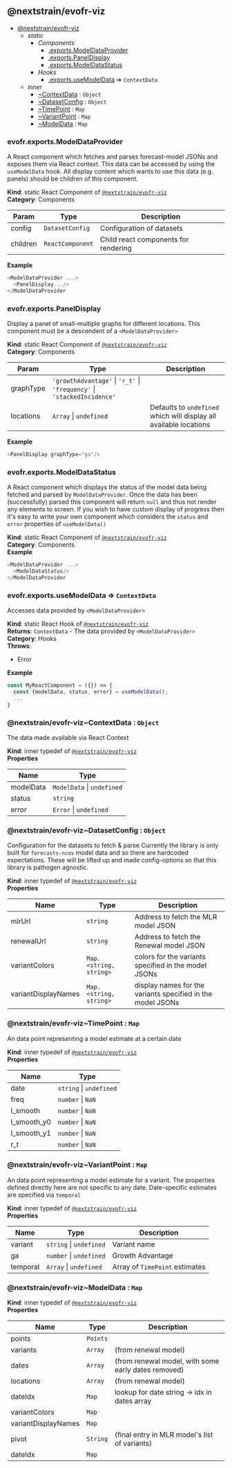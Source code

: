 <a name="module_@nextstrain/evofr-viz"></a>

## @nextstrain/evofr-viz

* [@nextstrain/evofr-viz](#module_@nextstrain/evofr-viz)
    * _static_
        * _Components_
            * [.exports.ModelDataProvider](#module_@nextstrain/evofr-viz.exports.ModelDataProvider)
            * [.exports.PanelDisplay](#module_@nextstrain/evofr-viz.exports.PanelDisplay)
            * [.exports.ModelDataStatus](#module_@nextstrain/evofr-viz.exports.ModelDataStatus)
        * _Hooks_
            * [.exports.useModelData](#module_@nextstrain/evofr-viz.exports.useModelData) ⇒ <code>ContextData</code>
    * _inner_
        * [~ContextData](#module_@nextstrain/evofr-viz..ContextData) : <code>Object</code>
        * [~DatasetConfig](#module_@nextstrain/evofr-viz..DatasetConfig) : <code>Object</code>
        * [~TimePoint](#module_@nextstrain/evofr-viz..TimePoint) : <code>Map</code>
        * [~VariantPoint](#module_@nextstrain/evofr-viz..VariantPoint) : <code>Map</code>
        * [~ModelData](#module_@nextstrain/evofr-viz..ModelData) : <code>Map</code>

<a name="module_@nextstrain/evofr-viz.exports.ModelDataProvider"></a>

### evofr.exports.ModelDataProvider
A React component which fetches and parses forecast-model JSONs
and exposes them via React context. This data can be accessed by
using the `useModelData` hook. All display content which wants to
use this data (e.g. panels) should be children of this component.

**Kind**: static React Component of [<code>@nextstrain/evofr-viz</code>](#module_@nextstrain/evofr-viz)  
**Category**: Components  

| Param | Type | Description |
| --- | --- | --- |
| config | <code>DatasetConfig</code> | Configuration of datasets |
| children | <code>ReactComponent</code> | Child react components for rendering |

**Example**  
```js
<ModelDataProvider ...>
  <PanelDisplay.../>
</ModelDataProvider
```
<a name="module_@nextstrain/evofr-viz.exports.PanelDisplay"></a>

### evofr.exports.PanelDisplay
Display a panel of small-multiple graphs for different locations.
This component must be a descendent of a `<ModelDataProvider>`

**Kind**: static React Component of [<code>@nextstrain/evofr-viz</code>](#module_@nextstrain/evofr-viz)  
**Category**: Components  

| Param | Type | Description |
| --- | --- | --- |
| graphType | <code>&#x27;growthAdvantage&#x27;</code> \| <code>&#x27;r\_t&#x27;</code> \| <code>&#x27;frequency&#x27;</code> \| <code>&#x27;stackedIncidence&#x27;</code> |  |
| locations | <code>Array</code> \| <code>undefined</code> | Defaults to `undefined` which will display all available locations |

**Example**  
```js
<PanelDisplay graphType="ga"/>
```
<a name="module_@nextstrain/evofr-viz.exports.ModelDataStatus"></a>

### evofr.exports.ModelDataStatus
A React component which displays the status of the model data being
fetched and parsed by `ModelDataProvider`. Once the data has been
(successfully) parsed this component will return `null` and thus
not render any elements to screen. If you wish to have custom display
of progress then it's easy to write your own component which considers
the `status` and `error` properties of `useModelData()`

**Kind**: static React Component of [<code>@nextstrain/evofr-viz</code>](#module_@nextstrain/evofr-viz)  
**Category**: Components  
**Example**  
```js
<ModelDataProvider ...>
  <ModelDataStatus/>
</ModelDataProvider
```
<a name="module_@nextstrain/evofr-viz.exports.useModelData"></a>

### evofr.exports.useModelData ⇒ <code>ContextData</code>
Accesses data provided by `<ModelDataProvider>`

**Kind**: static React Hook of [<code>@nextstrain/evofr-viz</code>](#module_@nextstrain/evofr-viz)  
**Returns**: <code>ContextData</code> - The data provided by `<ModelDataProvider>`  
**Category**: Hooks  
**Throws**:

- Error

**Example**  
```js
const MyReactComponent = ({}) => {
  const {modelData, status, error} = useModelData();
  ...
}
```
<a name="module_@nextstrain/evofr-viz..ContextData"></a>

### @nextstrain/evofr-viz~ContextData : <code>Object</code>
The data made available via React Context

**Kind**: inner typedef of [<code>@nextstrain/evofr-viz</code>](#module_@nextstrain/evofr-viz)  
**Properties**

| Name | Type |
| --- | --- |
| modelData | <code>ModelData</code> \| <code>undefined</code> | 
| status | <code>string</code> | 
| error | <code>Error</code> \| <code>undefined</code> | 

<a name="module_@nextstrain/evofr-viz..DatasetConfig"></a>

### @nextstrain/evofr-viz~DatasetConfig : <code>Object</code>
Configuration for the datasets to fetch & parse
Currently the library is only built for `forecasts-ncov` model data
and so there are hardcoded expectations. These will be lifted up and
made config-options so that this library is pathogen agnostic.

**Kind**: inner typedef of [<code>@nextstrain/evofr-viz</code>](#module_@nextstrain/evofr-viz)  
**Properties**

| Name | Type | Description |
| --- | --- | --- |
| mlrUrl | <code>string</code> | Address to fetch the MLR model JSON |
| renewalUrl | <code>string</code> | Address to fetch the Renewal model JSON |
| variantColors | <code>Map.&lt;string, string&gt;</code> | colors for the variants specified in the model JSONs |
| variantDisplayNames | <code>Map.&lt;string, string&gt;</code> | display names for the variants specified in the model JSONs |

<a name="module_@nextstrain/evofr-viz..TimePoint"></a>

### @nextstrain/evofr-viz~TimePoint : <code>Map</code>
An data point representing a model estimate at a certain date

**Kind**: inner typedef of [<code>@nextstrain/evofr-viz</code>](#module_@nextstrain/evofr-viz)  
**Properties**

| Name | Type |
| --- | --- |
| date | <code>string</code> \| <code>undefined</code> | 
| freq | <code>number</code> \| <code>NaN</code> | 
| I_smooth | <code>number</code> \| <code>NaN</code> | 
| I_smooth_y0 | <code>number</code> \| <code>NaN</code> | 
| I_smooth_y1 | <code>number</code> \| <code>NaN</code> | 
| r_t | <code>number</code> \| <code>NaN</code> | 

<a name="module_@nextstrain/evofr-viz..VariantPoint"></a>

### @nextstrain/evofr-viz~VariantPoint : <code>Map</code>
An data point representing a model estimate for a variant.
The properties defined directly here are not specific to any date.
Date-specific estimates are specified via `temporal`

**Kind**: inner typedef of [<code>@nextstrain/evofr-viz</code>](#module_@nextstrain/evofr-viz)  
**Properties**

| Name | Type | Description |
| --- | --- | --- |
| variant | <code>string</code> \| <code>undefined</code> | Variant name |
| ga | <code>number</code> \| <code>undefined</code> | Growth Advantage |
| temporal | <code>Array</code> \| <code>undefined</code> | Array of `TimePoint` estimates |

<a name="module_@nextstrain/evofr-viz..ModelData"></a>

### @nextstrain/evofr-viz~ModelData : <code>Map</code>
**Kind**: inner typedef of [<code>@nextstrain/evofr-viz</code>](#module_@nextstrain/evofr-viz)  
**Properties**

| Name | Type | Description |
| --- | --- | --- |
| points | <code>Points</code> |  |
| variants | <code>Array</code> | (from renewal model) |
| dates | <code>Array</code> | (from renewal model, with some early dates removed) |
| locations | <code>Array</code> | (from renewal model) |
| dateIdx | <code>Map</code> | lookup for date string -> idx in dates array |
| variantColors | <code>Map</code> |  |
| variantDisplayNames | <code>Map</code> |  |
| pivot | <code>String</code> | (final entry in MLR model's list of variants) |
| dateIdx | <code>Map</code> |  |

